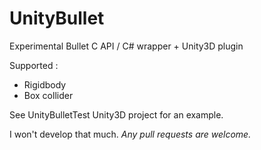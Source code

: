 UnityBullet
===========

Experimental Bullet C API / C# wrapper + Unity3D plugin

Supported :

 - Rigidbody
 - Box collider

See UnityBulletTest Unity3D project for an example.

I won't develop that much. *Any pull requests are welcome.*
